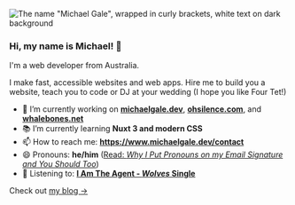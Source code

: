 ![The name "Michael Gale", wrapped in curly brackets, white text on dark background](https://user-images.githubusercontent.com/4301358/132151782-6b631e30-b4ea-4c5c-a7b6-d94362df593a.png)

### Hi, my name is Michael! 👋

I'm a web developer from Australia.

I make fast, accessible websites and web apps. Hire me to build you a website, teach you to code or DJ at your wedding (I hope you like Four Tet!)

- 🔭 I’m currently working on **[michaelgale.dev](https://michaelgale.dev/)**, **[ohsilence.com](https://www.ohsilence.com/)**, and **[whalebones.net](https://www.whalebones.net/)**
- 📚 I’m currently learning **Nuxt 3 and modern CSS**
- 📫 How to reach me:  **https://www.michaelgale.dev/contact**
- 😄 Pronouns: **he/him** ([Read: _Why I Put Pronouns on my Email Signature and You Should Too_](https://scribe.rip/gender-inclusivit/why-i-put-pronouns-on-my-email-signature-and-linkedin-profile-and-you-should-too-d3dc942c8743))
- 🎵 Listening to: <!-- LN -->[**I Am The Agent - _Wolves_ Single**](https://iamtheagent.bandcamp.com/track/wolves)<!-- ELN -->

Check out [my blog  &rarr;](https://michaelgale.dev/blog/)
